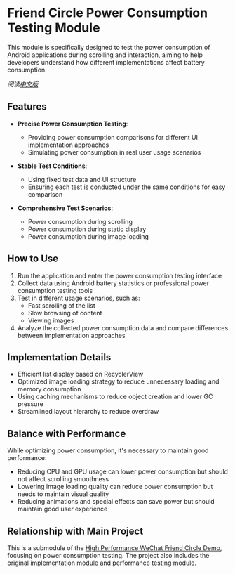 # Friend Circle Power Consumption Testing Module

This module is specifically designed to test the power consumption of Android applications during scrolling and interaction, aiming to help developers understand how different implementations affect battery consumption.

*阅读[中文版](README.md)*

## Features

- **Precise Power Consumption Testing**:
  - Providing power consumption comparisons for different UI implementation approaches
  - Simulating power consumption in real user usage scenarios
  
- **Stable Test Conditions**:
  - Using fixed test data and UI structure
  - Ensuring each test is conducted under the same conditions for easy comparison
  
- **Comprehensive Test Scenarios**:
  - Power consumption during scrolling
  - Power consumption during static display
  - Power consumption during image loading

## How to Use

1. Run the application and enter the power consumption testing interface
2. Collect data using Android battery statistics or professional power consumption testing tools
3. Test in different usage scenarios, such as:
   - Fast scrolling of the list
   - Slow browsing of content
   - Viewing images
4. Analyze the collected power consumption data and compare differences between implementation approaches

## Implementation Details

- Efficient list display based on RecyclerView
- Optimized image loading strategy to reduce unnecessary loading and memory consumption
- Using caching mechanisms to reduce object creation and lower GC pressure
- Streamlined layout hierarchy to reduce overdraw

## Balance with Performance

While optimizing power consumption, it's necessary to maintain good performance:

- Reducing CPU and GPU usage can lower power consumption but should not affect scrolling smoothness
- Lowering image loading quality can reduce power consumption but needs to maintain visual quality
- Reducing animations and special effects can save power but should maintain good user experience

## Relationship with Main Project

This is a submodule of the [High Performance WeChat Friend Circle Demo](../README_EN.md), focusing on power consumption testing. The project also includes the original implementation module and performance testing module. 